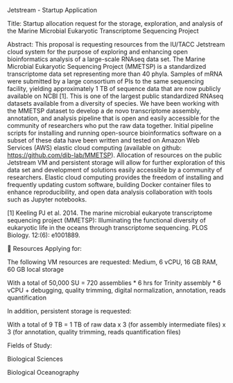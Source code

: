 Jetstream - Startup Application

Title: Startup allocation request for the storage, exploration, and analysis of the Marine Microbial Eukaryotic Transcriptome Sequencing Project

Abstract: This proposal is requesting resources from the IU/TACC Jetstream cloud system for the purpose of exploring and enhancing open bioinformatics analysis of a large-scale RNAseq data set. The Marine Microbial Eukaryotic Sequencing Project (MMETSP) is a standardized transcriptome data set representing more than 40 phyla. Samples of mRNA were submitted by a large consortium of PIs to the same sequencing facility, yielding approximately 1 TB of sequence data that are now publicly available on NCBI [1]. This is one of the largest public standardized RNAseq datasets available from a diversity of species. We have been working with the MMETSP dataset to develop a de novo transcriptome assembly, annotation, and analysis pipeline that is open and easily accessible for the community of researchers who put the raw data together. Initial pipeline scripts for installing and running open-source bioinformatics software on a subset of these data have been written and tested on Amazon Web Services (AWS) elastic cloud computing (available on github: https://github.com/dib-lab/MMETSP). Allocation of resources on the public Jetstream VM and persistent storage will allow for further exploration of this data set and development of solutions easily accessible by a community of researchers. Elastic cloud computing provides the freedom of installing and frequently updating custom software, building Docker container files to enhance reproducibility, and open data analysis collaboration with tools such as Jupyter notebooks. 

[1] Keeling PJ et al. 2014. The marine microbial eukaryote transcriptome sequencing project (MMETSP): Illuminating the functional diversity of eukaryotic life in the oceans through transcriptome sequencing. PLOS Biology. 12:(6): e1001889.



Resources Applying for:

The following VM resources are requested: Medium, 6 vCPU, 16 GB RAM, 60 GB local storage

With a total of 50,000 SU = 720 assemblies * 6 hrs for Trinity assembly * 6 vCPU + debugging, quality trimming, digital normalization, annotation, reads quantification

In addition, persistent storage is requested:

With a total of 9 TB = 1 TB of raw data x 3 (for assembly intermediate files) x 3 (for annotation, quality trimming, reads quantification files)

Fields of Study:

Biological Sciences

Biological Oceanography
